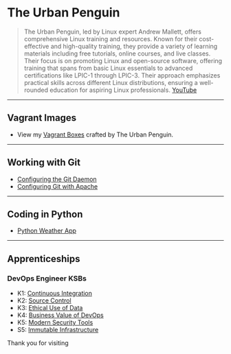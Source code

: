 # The Urban Penguin
> The Urban Penguin, led by Linux expert Andrew Mallett, offers comprehensive Linux training and resources. Known for their cost-effective and high-quality training, they provide a variety of learning materials including free tutorials, online courses, and live classes. Their focus is on promoting Linux and open-source software, offering training that spans from basic Linux essentials to advanced certifications like LPIC-1 through LPIC-3. Their approach emphasizes practical skills across different Linux distributions, ensuring a well-rounded education for aspiring Linux professionals. [YouTube](https://youtube.com/theurbanpenguin)                           

---
## Vagrant Images
- View my [Vagrant Boxes](https://app.vagrantup.com/boxes/search?utf8=%E2%9C%93&sort=downloads&provider=&q=theurbanpenguin) crafted by The Urban Penguin.

---
## Working with Git
- [Configuring the Git Daemon](https://theurbanpenguin.github.io/git-daemon/)
- [Configuring Git with Apache](https://theurbanpenguin.github.io/git-httpd/)

---
## Coding in Python
- [Python Weather App](https://theurbanpenguin.github.io/weather_app/)

---

## Apprenticeships
### DevOps Engineer KSBs
- K1: [Continuous Integration](https://youtu.be/_wLuEHDTtCk)
- K2: [Source Control](https://youtu.be/8xpvAXplWMc)
- K3: [Ethical Use of Data](https://youtu.be/7oQL200w01s)
- K4: [Business Value of DevOps](https://youtu.be/YmbrbFUpcEI)
- K5: [Modern Security Tools](https://youtu.be/N2hLR16lK3Y)
- S5: [Immutable Infrastructure](https://youtu.be/t3O4PVImrK8)


Thank you for visiting